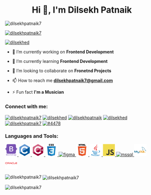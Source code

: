 <h1 align="center">Hi 👋, I'm Dilsekh Patnaik</h1>
<p align="left"> <img src="https://komarev.com/ghpvc/?username=dilsekhpatnaik7&label=Profile%20views&color=0e75b6&style=flat" alt="dilsekhpatnaik7" /> </p>

<p align="left"> <a href="https://github.com/ryo-ma/github-profile-trophy"><img src="https://github-profile-trophy.vercel.app/?username=dilsekhpatnaik7" alt="dilsekhpatnaik7" /></a> </p>

<p align="left"> <a href="https://twitter.com/dilsekhed" target="blank"><img src="https://img.shields.io/twitter/follow/dilsekhed?logo=twitter&style=for-the-badge" alt="dilsekhed" /></a> </p>

- 🔭 I’m currently working on **Frontend Development**

- 🌱 I’m currently learning **Frontend Development**

- 👯 I’m looking to collaborate on **Fronetnd Projects**

- 📫 How to reach me **dilsekhpatnaik7@gmail.com**

- ⚡ Fun fact **I'm a Musician**

<h3 align="left">Connect with me:</h3>
<p align="left">
<a href="https://dev.to/dilsekhpatnaik7" target="blank"><img align="center" src="https://raw.githubusercontent.com/rahuldkjain/github-profile-readme-generator/master/src/images/icons/Social/devto.svg" alt="dilsekhpatnaik7" height="30" width="40" /></a>
<a href="https://twitter.com/dilsekhed" target="blank"><img align="center" src="https://raw.githubusercontent.com/rahuldkjain/github-profile-readme-generator/master/src/images/icons/Social/twitter.svg" alt="dilsekhed" height="30" width="40" /></a>
<a href="https://linkedin.com/in/dilsekhpatnaik" target="blank"><img align="center" src="https://raw.githubusercontent.com/rahuldkjain/github-profile-readme-generator/master/src/images/icons/Social/linked-in-alt.svg" alt="dilsekhpatnaik" height="30" width="40" /></a>
<a href="https://instagram.com/dilsekhed" target="blank"><img align="center" src="https://raw.githubusercontent.com/rahuldkjain/github-profile-readme-generator/master/src/images/icons/Social/instagram.svg" alt="dilsekhed" height="30" width="40" /></a>
<a href="https://www.leetcode.com/dilsekhpatnaik7" target="blank"><img align="center" src="https://raw.githubusercontent.com/rahuldkjain/github-profile-readme-generator/master/src/images/icons/Social/leet-code.svg" alt="dilsekhpatnaik7" height="30" width="40" /></a>
<a href="https://discord.gg/#4478" target="blank"><img align="center" src="https://raw.githubusercontent.com/rahuldkjain/github-profile-readme-generator/master/src/images/icons/Social/discord.svg" alt="#4478" height="30" width="40" /></a>
</p>

<h3 align="left">Languages and Tools:</h3>
<p align="left"> <a href="https://getbootstrap.com" target="_blank" rel="noreferrer"> <img src="https://raw.githubusercontent.com/devicons/devicon/master/icons/bootstrap/bootstrap-plain-wordmark.svg" alt="bootstrap" width="40" height="40"/> </a> <a href="https://www.cprogramming.com/" target="_blank" rel="noreferrer"> <img src="https://raw.githubusercontent.com/devicons/devicon/master/icons/c/c-original.svg" alt="c" width="40" height="40"/> </a> <a href="https://www.w3schools.com/cpp/" target="_blank" rel="noreferrer"> <img src="https://raw.githubusercontent.com/devicons/devicon/master/icons/cplusplus/cplusplus-original.svg" alt="cplusplus" width="40" height="40"/> </a> <a href="https://www.w3schools.com/css/" target="_blank" rel="noreferrer"> <img src="https://raw.githubusercontent.com/devicons/devicon/master/icons/css3/css3-original-wordmark.svg" alt="css3" width="40" height="40"/> </a> <a href="https://www.figma.com/" target="_blank" rel="noreferrer"> <img src="https://www.vectorlogo.zone/logos/figma/figma-icon.svg" alt="figma" width="40" height="40"/> </a> <a href="https://www.w3.org/html/" target="_blank" rel="noreferrer"> <img src="https://raw.githubusercontent.com/devicons/devicon/master/icons/html5/html5-original-wordmark.svg" alt="html5" width="40" height="40"/> </a> <a href="https://www.java.com" target="_blank" rel="noreferrer"> <img src="https://raw.githubusercontent.com/devicons/devicon/master/icons/java/java-original.svg" alt="java" width="40" height="40"/> </a> <a href="https://developer.mozilla.org/en-US/docs/Web/JavaScript" target="_blank" rel="noreferrer"> <img src="https://raw.githubusercontent.com/devicons/devicon/master/icons/javascript/javascript-original.svg" alt="javascript" width="40" height="40"/> </a> <a href="https://www.microsoft.com/en-us/sql-server" target="_blank" rel="noreferrer"> <img src="https://www.svgrepo.com/show/303229/microsoft-sql-server-logo.svg" alt="mssql" width="40" height="40"/> </a> <a href="https://www.mysql.com/" target="_blank" rel="noreferrer"> <img src="https://raw.githubusercontent.com/devicons/devicon/master/icons/mysql/mysql-original-wordmark.svg" alt="mysql" width="40" height="40"/> </a> <a href="https://www.oracle.com/" target="_blank" rel="noreferrer"> <img src="https://raw.githubusercontent.com/devicons/devicon/master/icons/oracle/oracle-original.svg" alt="oracle" width="40" height="40"/> </a> </p>

<p><img align="left" src="https://github-readme-stats.vercel.app/api/top-langs?username=dilsekhpatnaik7&show_icons=true&locale=en&layout=compact" alt="dilsekhpatnaik7" /></p>

<p>&nbsp;<img align="center" src="https://github-readme-stats.vercel.app/api?username=dilsekhpatnaik7&show_icons=true&locale=en" alt="dilsekhpatnaik7" /></p>

<p><img align="center" src="https://github-readme-streak-stats.herokuapp.com/?user=dilsekhpatnaik7&" alt="dilsekhpatnaik7" /></p>
